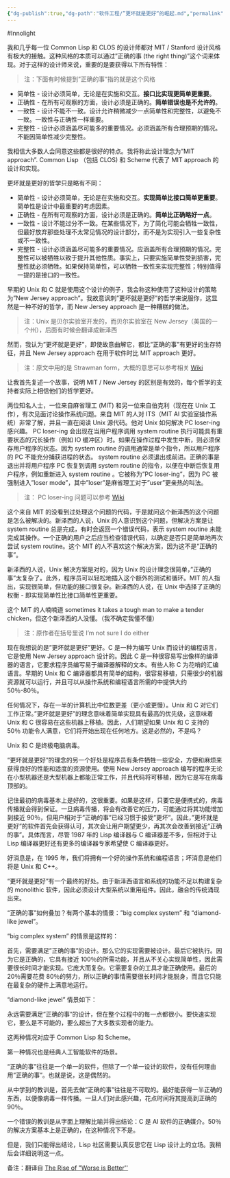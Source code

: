 ```yaml
---
{"dg-publish":true,"dg-path":"软件工程/”更坏就是更好“的崛起.md","permalink":"/软件工程/”更坏就是更好“的崛起/","created":"2025-07-14T10:36:25.681+08:00","updated":"2025-07-14T10:52:36.849+08:00"}
---
```


#Innolight

我和几乎每一位 Common Lisp 和 CLOS 的设计师都对 MIT / Stanford 设计风格有极大的接触。这种风格的本质可以通过”正确的事 (the right thing)”这个词来体现。对于这样的设计师来说，重要的是要获得以下所有特性：

> 注：下面有时候提到”正确的事”指的就是这个风格

- 简单性 - 设计必须简单，无论是在实施和交互。**接口比实现更简单更重要**。
- 正确性 - 在所有可观察的方面，设计必须是正确的。**简单错误也是不允许的**。
- 一致性 - 设计不能不一致。设计允许稍微减少一点简单性和完整性，以避免不一致。一致性与正确性一样重要。
- 完整性 - 设计必须涵盖尽可能多的重要情况。必须涵盖所有合理预期的情况。不能因简单性减少完整性。

我相信大多数人会同意这些都是很好的特点。我将称此设计理念为”MIT approach”. Common Lisp （包括 CLOS) 和 Scheme 代表了 MIT approach 的设计和实现。

更坏就是更好的哲学只是略有不同：

- 简单性 - 设计必须简单，无论是在实施和交互。**实现简单比接口简单更重要**。简单性是设计中最重要的考虑因素。
- 正确性 - 在所有可观察的方面，设计必须是正确的。**简单比正确略好一点**。
- 一致性 - 设计不能过分不一致。在某些情况下，为了简化可能会牺牲一致性，但最好放弃那些处理不太常见情况的设计部分，而不是为实现引入一些复杂性或不一致性。
- 完整性 - 设计必须涵盖尽可能多的重要情况。应涵盖所有合理预期的情况。完整性可以被牺牲以致于提升其他性质。事实上，只要实施简单性受到损害，完整性就必须牺牲。如果保持简单性，可以牺牲一致性来实现完整性；特别值得一提的是接口的一致性。

早期的 Unix 和 C 就是使用这个设计的例子，我会称这种使用了这种设计的策略为”New Jersey approach”。我故意讽刺”更坏就是更好”的哲学来说服你，这显然是一种不好的哲学，而 New Jersey approach 是一种糟糕的做法。

> 注：Unix 是贝尔实验室开发的，而贝尔实验室在 New Jersey（美国的一个州），后面有时候会翻译成新泽西

然而，我认为”更坏就是更好”，即使故意曲解它，都比”正确的事”有更好的生存特征，并且 New Jersey approach 在用于软件时比 MIT approach 更好。

> 注：原文中用的是 Strawman form，大概的意思可以参考相关 [Wiki](https://en.wikipedia.org/wiki/Straw_man)

让我首先复述一个故事，说明 MIT / New Jersey 的区别是有效的，每个哲学的支持者实际上相信他们的哲学更好。

两位知名人士，一位来自麻省理工 (MIT) 和另一位来自伯克利（现在在 Unix 工作），有次见面讨论操作系统问题。来自 MIT 的人对 ITS（MIT AI 实验室操作系统）非常了解，并且一直在阅读 Unix 源代码。他对 Unix 如何解决 PC loser-ing 感兴趣。 PC loser-ing 会出现在当用户程序调用 system routine 执行可能具有重要状态的冗长操作（例如 IO 缓冲区）时。如果在操作过程中发生中断，则必须保存用户程序的状态。因为 system routine 的调用通常是单个指令，所以用户程序的 PC 不能充分捕获进程的状态。 system routine 必须退出或前进。正确的事是退出并将用户程序 PC 恢复到调用 system routine 的指令，以便在中断后恢复用户程序，例如重新进入 system routine 。它被称为”PC loser-ing”，因为 PC 被强制进入”loser mode”，其中”loser”是麻省理工对于”user”更亲热的叫法。

> 注： PC loser-ing 问题可以参考 [Wiki](https://en.wikipedia.org/wiki/PCLSRing)

这个来自 MIT 的没看到过处理这个问题的代码，于是就问这个新泽西的这个问题是怎么被解决的。新泽西的人说，Unix 的人意识到这个问题，但解决方案是让 system routine 总是完成，有时会返回一个错误代码，表示 system routine 未能完成其操作。一个正确的用户之后应当检查错误代码，以确定是否只是简单地再次尝试 system routine。这个 MIT 的人不喜欢这个解决方案，因为这不是”正确的事”。

新泽西的人说，Unix 解决方案是对的，因为 Unix 的设计理念很简单，”正确的事”太复杂了。此外，程序员可以轻松地插入这个额外的测试和循环。MIT 的人指出，实现很简单，但功能的接口很复杂。新泽西的人说，在 Unix 中选择了正确的权衡 - 即实现简单性比接口简单性更重要。

这个 MIT 的人喃喃道 sometimes it takes a tough man to make a tender chicken，但这个新泽西的人没懂。（我不确定我懂不懂）

> 注：原作者在括号里说 I’m not sure I do either

现在我想说的是”更坏就是更好”更好。C 是一种为编写 Unix 而设计的编程语言，它是使用 New Jersey approach 设计的。因此 C 是一种很容易写出像样的编译器的语言，它要求程序员编写易于编译器解释的文本。有些人称 C 为花哨的汇编语言。早期的 Unix 和 C 编译器都具有简单的结构，很容易移植，只需很少的机器资源就可以运行，并且可以从操作系统和编程语言所需的中提供大约 50％-80％。

任何情况下，存在一半的计算机比中位数更差（更小或更慢）。Unix 和 C 对它们工作正常。”更坏就是更好”的理念意味着简单实现具有最高的优先级，这意味着 Unix 和 C 很容易在这些机器上移植。因此，人们期望如果 Unix 和 C 支持的 50％ 功能令人满意，它们将开始出现在任何地方。这是必然的，不是吗？

Unix 和 C 是终极电脑病毒。

“更坏就是更好”的理念的另一个好处是程序员有条件牺牲一些安全，方便和麻烦来获得良好的性能和适度的资源使用。使用 New Jersey approach 编写的程序无论在小型机器还是大型机器上都能正常工作，并且代码将可移植，因为它是写在病毒顶部的。

记住最初的病毒基本上是好的，这很重要。如果是这样，只要它是便携式的，病毒传播就会得到保证。一旦病毒传播，将会有改善它的压力，可能通过将其功能增加到接近 90％，但用户相对于”正确的事”已经习惯于接受”更坏”。因此，”更坏就是更好”的软件首先会获得认可，其次会让用户期望更少，再其次会改善到接近”正确的事”。具体而言，尽管 1987 年的 Lisp 编译器与 C 编译器差不多，但相对于让 Lisp 编译器更好还有更多的编译器专家希望使 C 编译器更好。

好消息是，在 1995 年，我们将拥有一个好的操作系统和编程语言；坏消息是他们将是 Unix 和 C++。

“更坏就是更好”有一个最终的好处。由于新泽西语言和系统的功能不足以构建复杂的 monolithic 软件，因此必须设计大型系统以重用组件。因此，融合的传统涌现出来。

“正确的事”如何叠加？有两个基本的情景：”big complex system” 和 “diamond-like jewel”。

“big complex system” 的情景是这样的：

首先，需要满足”正确的事”的设计。那么它的实现需要被设计。最后它被执行。因为它是正确的，它具有接近 100％的所需功能，并且从不关心实现简单性，因此需要很长时间才能实现。它庞大而复杂。它需要复杂的工具才能正确使用。最后的 20％需要花费 80％的努力，所以正确的事情需要很长时间才能脱身，而且它只能在最复杂的硬件上满意地运行。

“diamond-like jewel” 情景如下：

永远需要满足”正确的事”的设计，但在整个过程中的每一点都很小。要快速实现它，要么是不可能的，要么超出了大多数实现者的能力。

这两种情况对应于 Common Lisp 和 Scheme。

第一种情况也是经典人工智能软件的场景。

“正确的事”往往是一个单一的软件，但除了一个单一设计的软件，没有任何理由用”正确的事”。也就是说，这是偶然的。

从中学到的教训是，首先去做”正确的事”往往是不可取的。最好能获得一半正确的东西，以便像病毒一样传播。一旦人们对此感兴趣，花点时间将其提高到正确的 90％。

一个错误的教训是从字面上理解比喻并得出结论：C 是 AI 软件的正确媒介。50％ 的解决方案基本上是正确的，在这种情况下不是。

但是，我们只能得出结论，Lisp 社区需要认真反思它在 Lisp 设计上的立场。我稍后会详细说明这一点。

备注：翻译自 [The Rise of  "Worse is Better''](https://www.jwz.org/doc/worse-is-better.html)
